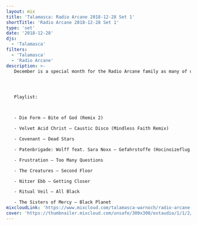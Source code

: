 ```yaml
---
layout: mix
title: 'Talamasca: Radio Arcane 2018-12-28 Set 1'
shortTitle: 'Radio Arcane 2018-12-28 Set 1'
type: 'set'
date: '2018-12-28'
djs:
  - 'Talamasca'
filters:
  - 'Talamasca'
  - 'Radio Arcane'
description: >-
   December is a special month for the Radio Arcane family as many of us are Capricorns! This was my first set from our 2018 birthday celebration/monthly.




   Playlist:



   - Die Form — Bite of God (Remix 2)

   - Velvet Acid Christ — Caustic Disco (Mindless Faith Remix)

   - Covenant — Dead Stars

   - Patenbrigade: Wolff feat. Sara Noxx — Gefahrstoffe (Hocinoizeflug Club Mix)

   - Frustration — Too Many Questions

   - The Creatures — Second Floor

   - Nitzer Ebb — Getting Closer

   - Ritual Veil — All Black

   - The Sisters of Mercy — Black Planet
mixcloudLink: 'https://www.mixcloud.com/talamasca-warnoch/radio-arcane-december-2018-set-1'
cover: 'https://thumbnailer.mixcloud.com/unsafe/300x300/extaudio/1/1/2/8/43f2-6439-4ff8-aa69-d58c4f773131'
---
```

